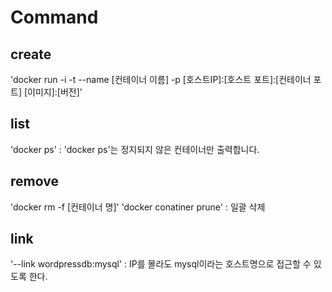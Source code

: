 # Command

## create
'docker run -i -t --name [컨테이너 이름] -p [호스트IP]:[호스트 포트]:[컨테이너 포트] [이미지]:[버전]'

## list
'docker ps' : 'docker ps'는 정지되지 않은 컨테이너만 출력합니다.

## remove
'docker rm -f [컨테이너 명]'
'docker conatiner prune' :  일괄 삭제

## link
'--link wordpressdb:mysql' :  IP를 몰라도 mysql이라는 호스트명으로 접근할 수 있도록 한다.